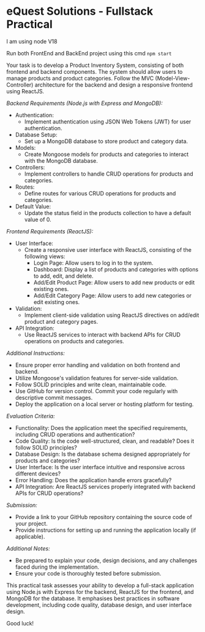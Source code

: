 # eQuest Solutions - Fullstack Practical


I am using node  V18

Run both FrontEnd and BackEnd project using this cmd 
`npm start`


Your task is to develop a Product Inventory System, consisting of both frontend and backend components. The system should allow users to manage products and product categories. Follow the MVC (Model-View-Controller) architecture for the backend and design a responsive frontend using ReactJS.

*Backend Requirements (Node.js with Express and MongoDB):*

* Authentication:
    * Implement authentication using JSON Web Tokens (JWT) for user authentication.
* Database Setup:
    * Set up a MongoDB database to store product and category data.
* Models:
    * Create Mongoose models for products and categories to interact with the MongoDB database.
* Controllers:
    * Implement controllers to handle CRUD operations for products and categories.
* Routes:
    * Define routes for various CRUD operations for products and categories.
* Default Value:
    * Update the status field in the products collection to have a default value of 0.

*Frontend Requirements (ReactJS):*
- User Interface:
    - Create a responsive user interface with ReactJS, consisting of the following views:
        - Login Page: Allow users to log in to the system.
        - Dashboard: Display a list of products and categories with options to add, edit, and delete.
        - Add/Edit Product Page: Allow users to add new products or edit existing ones.
        - Add/Edit Category Page: Allow users to add new categories or edit existing ones.
- Validation:
    - Implement client-side validation using ReactJS directives on add/edit product and category pages.
- API Integration:
   - Use ReactJS services to interact with backend APIs for CRUD operations on products and categories.

*Additional Instructions:*
- Ensure proper error handling and validation on both frontend and backend.
- Utilize Mongoose's validation features for server-side validation.
- Follow SOLID principles and write clean, maintainable code.
- Use GitHub for version control. Commit your code regularly with descriptive commit messages.
- Deploy the application on a local server or hosting platform for testing.

*Evaluation Criteria:*
- Functionality: Does the application meet the specified requirements, including CRUD operations and authentication?
- Code Quality: Is the code well-structured, clean, and readable? Does it follow SOLID principles?
- Database Design: Is the database schema designed appropriately for products and categories?
- User Interface: Is the user interface intuitive and responsive across different devices?
- Error Handling: Does the application handle errors gracefully?
- API Integration: Are ReactJS services properly integrated with backend APIs for CRUD operations?

*Submission:*
- Provide a link to your GitHub repository containing the source code of your project.
- Provide instructions for setting up and running the application locally (if applicable).

*Additional Notes:*
- Be prepared to explain your code, design decisions, and any challenges faced during the implementation.
- Ensure your code is thoroughly tested before submission.

This practical task assesses your ability to develop a full-stack application using Node.js with Express for the backend, ReactJS for the frontend, and MongoDB for the database. It emphasises best practices in software development, including code quality, database design, and user interface design. 

Good luck!

